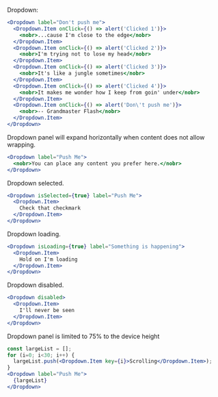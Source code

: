 Dropdown:

```jsx
<Dropdown label="Don't push me">
  <Dropdown.Item onClick={() => alert('Clicked 1')}>
    <nobr>...cause I'm close to the edge</nobr>
  </Dropdown.Item>
  <Dropdown.Item onClick={() => alert('Clicked 2')}>
    <nobr>I'm trying not to lose my head</nobr>
  </Dropdown.Item>
  <Dropdown.Item onClick={() => alert('Clicked 3')}>
    <nobr>It's like a jungle sometimes</nobr>
  </Dropdown.Item>
  <Dropdown.Item onClick={() => alert('Clicked 4')}>
    <nobr>It makes me wonder how I keep from goin' under</nobr>
  </Dropdown.Item>
  <Dropdown.Item onClick={() => alert('Don\'t push me')}>
    <nobr>-- Grandmaster Flash</nobr>
  </Dropdown.Item>
</Dropdown>
```

Dropdown panel will expand horizontally when content does not allow wrapping.

```jsx
<Dropdown label="Push Me">
  <nobr>You can place any content you prefer here.</nobr>
</Dropdown>
```

Dropdown selected.

```jsx
<Dropdown isSelected={true} label="Push Me">
  <Dropdown.Item>
    Check that checkmark
  </Dropdown.Item>
</Dropdown>
```

Dropdown loading.

```jsx
<Dropdown isLoading={true} label="Something is happening">
  <Dropdown.Item>
    Hold on I'm loading
  </Dropdown.Item>
</Dropdown>
```

Dropdown disabled.

```jsx
<Dropdown disabled>
  <Dropdown.Item>
    I'll never be seen
  </Dropdown.Item>
</Dropdown>
```

Dropdown panel is limited to 75% to the device height

```jsx
const largeList = [];
for (i=0; i<30; i++) {
  largeList.push(<Dropdown.Item key={i}>Scrolling</Dropdown.Item>);
}
<Dropdown label="Push Me">
  {largeList}
</Dropdown>
```
